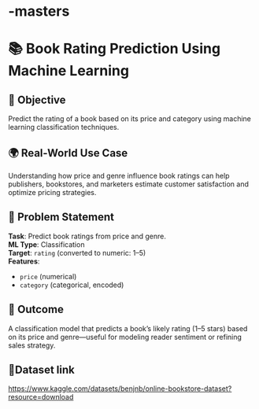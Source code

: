 # -masters

# 📚 Book Rating Prediction Using Machine Learning

## 🧠 Objective
Predict the rating of a book based on its price and category using machine learning classification 
techniques.

## 🌍 Real-World Use Case
Understanding how price and genre influence book ratings can help publishers, bookstores, and 
marketers estimate customer satisfaction and optimize pricing strategies.

## 🧩 Problem Statement
**Task**: Predict book ratings from price and genre.  
**ML Type**: Classification  
**Target**: `rating` (converted to numeric: 1–5)  
**Features**:  
- `price` (numerical)  
- `category` (categorical, encoded)

## 🚀 Outcome
A classification model that predicts a book’s likely rating (1–5 stars) based on its price and 
genre—useful for modeling reader sentiment or refining sales strategy.

## 🔗Dataset link
https://www.kaggle.com/datasets/benjnb/online-bookstore-dataset?resource=download

